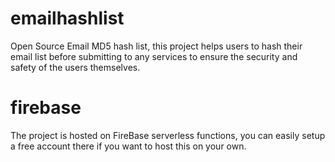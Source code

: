 # emailhashlist

Open Source Email MD5 hash list, this project helps users to hash their email list before submitting to any services to ensure the security and safety of the users themselves.

# firebase

The project is hosted on FireBase serverless functions, you can easily setup a free account there if you want to host this on your own.
